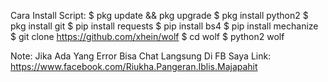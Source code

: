 Cara Install Script:
$ pkg update && pkg upgrade
$ pkg install python2
$ pkg install git
$ pip install requests
$ pip install bs4
$ pip install mechanize
$ git clone https://github.com/xhein/wolf
$ cd wolf
$ python2 wolf

Note:
Jika Ada Yang Error Bisa Chat Langsung Di FB Saya
Link: https://www.facebook.com/Riukha.Pangeran.Iblis.Majapahit

